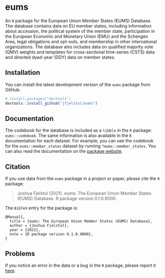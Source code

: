 # eums

An `R` package for the European Union Member States (EUMS) Database. The database contains data on EU member states, including information about accession, the political system of the member state, participation in the European Economic and Monetary Union (EMU) and the Schengen Area, legal obligations and opt-outs, and membership in other international organizations. The database also includes data on qualified majority vote (QMV) weights and templates for cross-sectional time-series (CSTS) data and directed dyad-year (DDY) data on member states. 

## Installation

You can install the latest development version of the `eums` package from GitHub:

```r
# install.packages("devtools")
devtools::install_github("jfjelstul/eums")
```

## Documentation

The codebook for the database is included as a `tibble` in the `R` package: `eums::codebook`. The same information is also available in the `R` documentation for each dataset. For example, you can see the codebook for the `eums::member_states` dataset by running `?eums::member_states`. You can also read the documentation on the [package website](https://jfjelstul.github.io/eums/). 

## Citation

If you use data from the `eums` package in a project or paper, please cite the `R` package:

> Joshua Fjelstul (2021). eums: The European Union Member States (EUMS) Database. R package version 0.1.0.9000.

The `BibTeX` entry for the package is:

```
@Manual{,
  title = {eums: The European Union Member States (EUMS) Database},
  author = {Joshua Fjelstul},
  year = {2021},
  note = {R package version 0.1.0.9000},
}
```

## Problems

If you notice an error in the data or a bug in the `R` package, please report it [here](https://github.com/jfjelstul/eums/issues).
